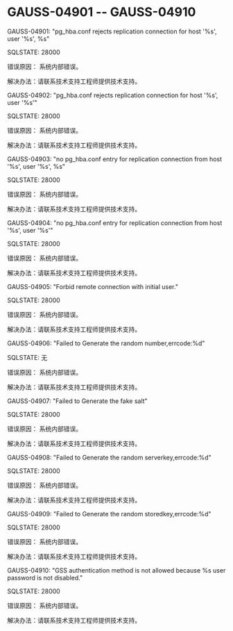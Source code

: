 # GAUSS-04901 -- GAUSS-04910

GAUSS-04901: "pg\_hba.conf rejects replication connection for host '%s', user '%s', %s"

SQLSTATE: 28000

错误原因： 系统内部错误。

解决办法：请联系技术支持工程师提供技术支持。

GAUSS-04902: "pg\_hba.conf rejects replication connection for host '%s', user '%s'"

SQLSTATE: 28000

错误原因： 系统内部错误。

解决办法：请联系技术支持工程师提供技术支持。

GAUSS-04903: "no pg\_hba.conf entry for replication connection from host '%s', user '%s', %s"

SQLSTATE: 28000

错误原因： 系统内部错误。

解决办法：请联系技术支持工程师提供技术支持。

GAUSS-04904: "no pg\_hba.conf entry for replication connection from host '%s', user '%s'"

SQLSTATE: 28000

错误原因： 系统内部错误。

解决办法：请联系技术支持工程师提供技术支持。

GAUSS-04905: "Forbid remote connection with initial user."

SQLSTATE: 28000

错误原因： 系统内部错误。

解决办法：请联系技术支持工程师提供技术支持。

GAUSS-04906: "Failed to Generate the random number,errcode:%d"

SQLSTATE: 无

错误原因： 系统内部错误。

解决办法：请联系技术支持工程师提供技术支持。

GAUSS-04907: "Failed to Generate the fake salt"

SQLSTATE: 28000

错误原因： 系统内部错误。

解决办法：请联系技术支持工程师提供技术支持。

GAUSS-04908: "Failed to Generate the random serverkey,errcode:%d"

SQLSTATE: 28000

错误原因： 系统内部错误。

解决办法：请联系技术支持工程师提供技术支持。

GAUSS-04909: "Failed to Generate the random storedkey,errcode:%d"

SQLSTATE: 28000

错误原因： 系统内部错误。

解决办法：请联系技术支持工程师提供技术支持。

GAUSS-04910: "GSS authentication method is not allowed because %s user password is not disabled."

SQLSTATE: 28000

错误原因： 系统内部错误。

解决办法：请联系技术支持工程师提供技术支持。
